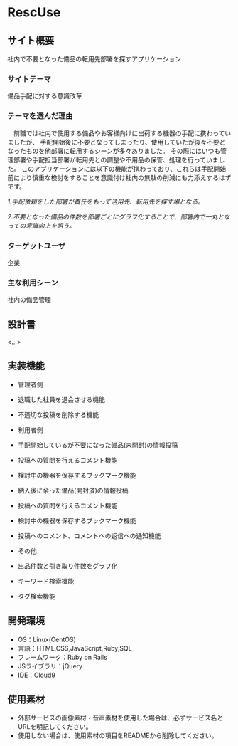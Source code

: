 # RescUse

## サイト概要
社内で不要となった備品の転用先部署を探すアプリケーション

### サイトテーマ
備品手配に対する意識改革

### テーマを選んだ理由

　前職では社内で使用する備品やお客様向けに出荷する機器の手配に携わっていましたが、
手配開始後に不要となってしまったり、使用していたが後々不要となったものを他部署に転用するシーンが多々ありました。
その際にはいつも管理部署や手配担当部署が転用先との調整や不用品の保管、処理を行っていました。
このアプリケーションには以下の機能が携わっており、これらは手配開始前により慎重な検討をすることを意識付け社内の無駄の削減にも力添えするはずです。

*1.手配依頼をした部署が責任をもって活用先、転用先を探す場となる。*

*2.不要となった備品の件数を部署ごとにグラフ化することで、部署内で一丸となっての意識向上を狙う。*


### ターゲットユーザ
企業

### 主な利用シーン
社内の備品管理

## 設計書
<...>

## 実装機能
- 管理者側
 - 退職した社員を退会させる機能
 - 不適切な投稿を削除する機能

- 利用者側
 - 手配開始しているが不要になった備品(未開封)の情報投稿
  - 投稿への質問を行えるコメント機能
  - 検討中の機器を保存するブックマーク機能
 - 納入後に余った備品(開封済)の情報投稿
  - 投稿への質問を行えるコメント機能
  - 検討中の機器を保存するブックマーク機能
 - 投稿へのコメント、コメントへの返信への通知機能

- その他
 - 出品件数と引き取り件数をグラフ化
 - キーワード検索機能
 - タグ検索機能


## 開発環境
- OS：Linux(CentOS)
- 言語：HTML,CSS,JavaScript,Ruby,SQL
- フレームワーク：Ruby on Rails
- JSライブラリ：jQuery
- IDE：Cloud9

## 使用素材
- 外部サービスの画像素材・音声素材を使用した場合は、必ずサービス名とURLを明記してください。
- 使用しない場合は、使用素材の項目をREADMEから削除してください。